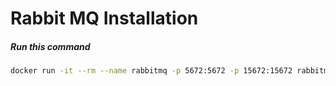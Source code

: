 # Rabbit MQ Installation

##### Run this command
```sh
docker run -it --rm --name rabbitmq -p 5672:5672 -p 15672:15672 rabbitmq:3.10-management
```